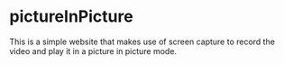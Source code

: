 # pictureInPicture
This is a simple website that makes use of screen capture to record the video and play it in a picture in picture mode.
